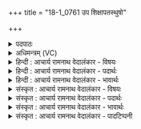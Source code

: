 +++
title = "18-1_0761 उप शिक्षापतस्थुषो"

+++
<details><summary>पदपाठः</summary>

उ꣡प꣢꣯। शि꣣क्ष। अपतस्थु꣡षः꣢। अ꣣प। तस्थु꣡षः꣢। भि꣣य꣡स꣢म्। आ। धे꣣हि। श꣡त्र꣢꣯वे। प꣡व꣢꣯मान। वि꣣दाः꣢। र꣣यि꣢म्। ७६१।
</details>

<details><summary>अधिमन्त्रम् (VC)</summary>

- पवमानः सोमः
- असितः काश्यपो देवलो वा
- गायत्री
- षड्जः
</details>

<details><summary>हिन्दी : आचार्य रामनाथ वेदालंकार - विषयः</summary>

प्रथम ऋचा में परमात्मा और राजा को सम्बोधन किया गया है।
</details>

<details><summary>हिन्दी : आचार्य रामनाथ वेदालंकार - पदार्थः</summary>

पदार्थान्वयभाषाः -  प्रथम—परमात्मा के पक्ष में। हे (पवमान) पवित्रताप्रदायक, सर्वान्तर्यामी सोम परमात्मन् ! आप (अप तस्थुषः) हमसे दूर स्थित सद्गुणों को (उप शिक्ष) हमारे समीप ले आओ। (शत्रवे) काम, क्रोध आदि शत्रु के लिए (भियसम्) भय (आधेहि) प्रदान करो और हमें (रयिम्) सत्य, अहिंसा, न्याय आदि दिव्य सम्पत्ति (विदाः) प्राप्त कराओ ॥ द्वितीय—राजा के पक्ष में। हे (पवमान) गतिमय, कर्मवीर राजन् ! आप (अप तस्थुषः) हमसे दूर होकर विरोधी पक्ष में स्थित हुए वीरों को (उप शिक्ष) दण्डित करो, (शत्रवे) शत्रु के लिए (भियसम्) भय (आधेहि) उत्पन्न करो और हमें (रयिम्) धन, धान्य, सुवर्ण आदि सम्पत्ति (विदाः) प्राप्त कराओ ॥१॥ इस मन्त्र में श्लेषालङ्कार है ॥१॥
</details>

<details><summary>हिन्दी : आचार्य रामनाथ वेदालंकार - भावार्थः</summary>

भावार्थभाषाः -  जैसे परमेश्वर काम,क्रोध आदि शत्रुओं को पराजित करके स्तोता को सद्गुणों की सम्पदा प्रदान करता है,वैसे ही राष्ट्र में राजा को चाहिए कि शत्रुओं को धूल में मिलाकर प्रजा को सब धन,धान्य आदि प्रदान करे ॥१॥
</details>

<details><summary>संस्कृत : आचार्य रामनाथ वेदालंकार - विषयः</summary>

अथ प्रथमायामृचि परमात्मा नृपतिश्च सम्बोध्यते।
</details>

<details><summary>संस्कृत : आचार्य रामनाथ वेदालंकार - पदार्थः</summary>

पदार्थान्वयभाषाः -  प्रथमः—परमात्मपक्षे। हे (पवमान) पवित्रताप्रदायक सर्वान्तर्यामिन् सोम परमात्मन् ! त्वम् (अपतस्थुषः) अस्मद्दूरे स्थितान् सद्गुणान् (उपशिक्ष) अस्मत्समीपम् आनय। (शत्रवे) कामक्रोधादिकाय रिपवे (भियसम्) भीतिम् (आधेहि) कुरु। अस्मभ्यं च (रयिम्) सत्याहिंसान्यायादिरूपां दिव्यां सम्पदम् (विदाः) प्रापय ॥ द्वितीयः—नृपतिपक्षे। हे पवमान गतिमय कर्मशूर राजन् ! [पवते गतिकर्मा निघं० २।१४।] त्वम् (अपतस्थुषः) अस्मत्सकाशादपगत्य विरोधिपक्षे स्थितान् वीरान् (उपशिक्ष) दण्डय, (शत्रवे) रिपवे (भियसम्) भयम् (आधेहि) उत्पादय। अस्मभ्यं च (रयिम्) धनधान्यसुवर्णसम्पत्तिम् (विदाः२) लम्भय ॥१॥ अत्र श्लेषालङ्कारः ॥१॥
</details>

<details><summary>संस्कृत : आचार्य रामनाथ वेदालंकार - भावार्थः</summary>

भावार्थभाषाः -  यथा परमेश्वरः कामक्रोधादिकान् शत्रून् पराजित्य स्तोत्रे सद्गुणसम्पत्तिं प्रयच्छति तथैव राष्ट्रे राजा शत्रून् धूलिसात्कृत्य प्रजायै सर्वं धनधान्यादिकं प्रयेच्छत् ॥१॥
</details>

<details><summary>संस्कृत : आचार्य रामनाथ वेदालंकार - पादटिप्पनी</summary>

टिप्पणी:   १. ऋ० ९।१९।६। २. विद् ज्ञाने, विद्लृ लाभे, विद सत्तायाम् इत्यस्येदं रूपम्—इति वि०।
</details>